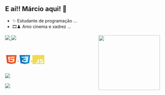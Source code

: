 ## E aí!! Márcio aqui! 👋


- ✨ Estudante de programação ...
- 🎞♟ Amo cinema e xadrez ... 

<img align="right" width="200" height="180" src="https://c.tenor.com/uoeOddR9Sb0AAAAC/kung-fu-oh-yeah.gif">

<div align="left">
  <a href="https://github.com/MarcioGsp1">
  <img height="180em" src="https://github-readme-stats.vercel.app/api?username=MarcioGsp1&show_icons=true&theme=cobalt&include_all_commits=true&count_private=true&cache_seconds=1800"/>
  <img height="130em" src="https://github-readme-stats.vercel.app/api/top-langs/?username=MarcioGsp1&layout=compact&langs_count=7&theme=cobalt&cache_seconds=1800"/>
 

  
 ##

  <br><img align="center" alt="Marcio-HTML" height="30" width="40" src="https://raw.githubusercontent.com/devicons/devicon/master/icons/html5/html5-original.svg">
  <img align="center" alt="Marcio-CSS" height="30" width="40" src="https://raw.githubusercontent.com/devicons/devicon/master/icons/css3/css3-original.svg">
  <img align="center" alt="Marcio-Js" height="30" width="40" src="https://raw.githubusercontent.com/devicons/devicon/master/icons/javascript/javascript-plain.svg">
  
  
##
  <div>
 
  <a href="https://www.instagram.com/_marcio_gs/" target="_blank"><img src="https://img.shields.io/badge/-Instagram-%23E4405F?style=for-the-badge&logo=instagram&logoColor=white" target="_blank"></a>

  <a href="https://www.linkedin.com/in/márcio-silva-4730751ba/" target="_blank"><img src="https://img.shields.io/badge/-LinkedIn-%230077B5?style=for-the-badge&logo=linkedin&logoColor=white" target="_blank"></a> 
 </div>
  
 
 ##
